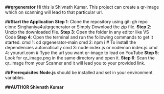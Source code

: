 **##qrgenerator**
Hi this is Shivnath Kumar. This project can create a qr-image which on scanning will lead to that particular url.

**##Start the Application**
  **Step 1**: Clone the repository using git: gh repo clone Singhaniya4u/qrgenerator
          or 
          Simply Download the zip file.
  **Step 2**: Unzip the downloaded file.
  **Step 3**: Open the folder in any editor like VS Code
  **Step 4**: Open the terminal and run the following commands to get it started.
          cmd 1: cd qrgenerator-main
          cmd 2: npm i             # To install the dependencies automatically
          cmd 3: node index.js
                     or
                 nodemon index.js
          cmd 4: yoururl.com        # Type the url you want qr-image to lead on YouTube
  **Step 5**: Look for qr_image.png in the same directory and open it.
  **Step 6**: Scan the qr_image from your Scanner and it will lead you to your provided link.

**##Prerequisites**
  **Node.js** should be installed and set in your environment variables.

**##AUTHOR
  Shivnath Kumar**
     
